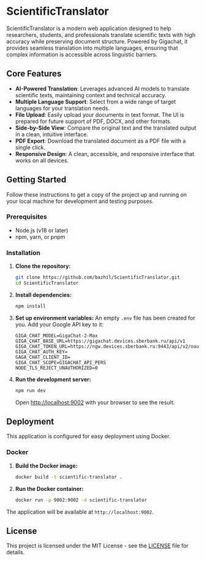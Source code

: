 # ScientificTranslator

ScientificTranslator is a modern web application designed to help researchers, students, and professionals translate scientific texts with high accuracy while preserving document structure. 
Powered by Gigachat, it provides seamless translation into multiple languages, ensuring that complex information is accessible across linguistic barriers.

## Core Features

-   **AI-Powered Translation**: Leverages advanced AI models to translate scientific texts, maintaining context and technical accuracy.
-   **Multiple Language Support**: Select from a wide range of target languages for your translation needs.
-   **File Upload**: Easily upload your documents in text format. The UI is prepared for future support of PDF, DOCX, and other formats.
-   **Side-by-Side View**: Compare the original text and the translated output in a clean, intuitive interface.
-   **PDF Export**: Download the translated document as a PDF file with a single click.
-   **Responsive Design**: A clean, accessible, and responsive interface that works on all devices.

## Getting Started

Follow these instructions to get a copy of the project up and running on your local machine for development and testing purposes.

### Prerequisites

-   Node.js (v18 or later)
-   npm, yarn, or pnpm

### Installation

1.  **Clone the repository:**
    ```bash
    git clone https://github.com/bazhil/ScientificTranslator.git
    cd ScientificTranslator
    ```

2.  **Install dependencies:**
    ```bash
    npm install
    ```

3.  **Set up environment variables:**
    An empty `.env` file has been created for you. Add your Google API key to it:
    ```
    GIGA_CHAT_MODEL=GigaChat-2-Max
    GIGA_CHAT_BASE_URL=https://gigachat.devices.sberbank.ru/api/v1
    GIGA_CHAT_TOKEN_URL=https://ngw.devices.sberbank.ru:9443/api/v2/oauth
    GIGA_CHAT_AUTH_KEY=
    GAGA_CHAT_CLIENT_ID=
    GIGA_CHAT_SCOPE=GIGACHAT_API_PERS
    NODE_TLS_REJECT_UNAUTHORIZED=0
    ```

4.  **Run the development server:**
    ```bash
    npm run dev
    ```
    Open [http://localhost:9002](http://localhost:9002) with your browser to see the result.

## Deployment

This application is configured for easy deployment using Docker.

### Docker

1.  **Build the Docker image:**
    ```bash
    docker build -t scientific-translator .
    ```

2.  **Run the Docker container:**
    ```bash
    docker run -p 9002:9002 -d scientific-translator
    ```
The application will be available at `http://localhost:9002`.

## License

This project is licensed under the MIT License - see the [LICENSE](LICENSE) file for details.
